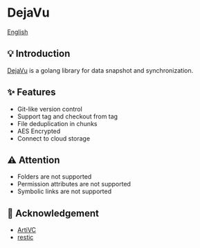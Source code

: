 # DejaVu

[English](README.md)

## 💡 Introduction

[DejaVu](https://github.com/siyuan-note/dejavu) is a golang library for data snapshot and synchronization.

## ✨ Features

* Git-like version control
* Support tag and checkout from tag
* File deduplication in chunks
* AES Encrypted
* Connect to cloud storage

## ⚠️ Attention

* Folders are not supported
* Permission attributes are not supported
* Symbolic links are not supported

## 🙏 Acknowledgement

* [ArtiVC](https://github.com/InfuseAI/ArtiVC)
* [restic](https://github.com/restic/restic)
